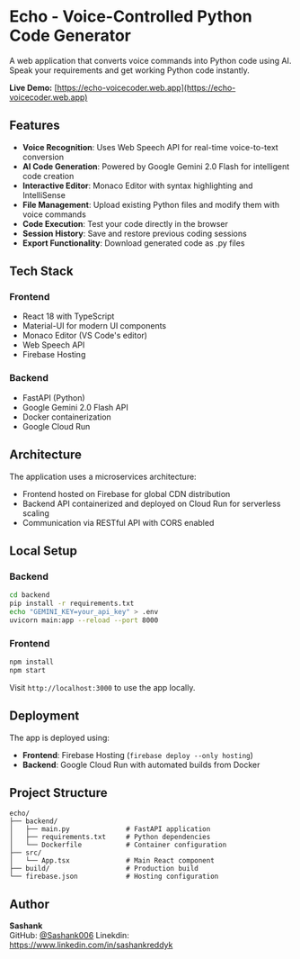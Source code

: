 # Echo - Voice-Controlled Python Code Generator

A web application that converts voice commands into Python code using AI. Speak your requirements and get working Python code instantly.

**Live Demo:** [https://echo-voicecoder.web.app](https://echo-voicecoder.web.app)

## Features

- **Voice Recognition**: Uses Web Speech API for real-time voice-to-text conversion
- **AI Code Generation**: Powered by Google Gemini 2.0 Flash for intelligent code creation
- **Interactive Editor**: Monaco Editor with syntax highlighting and IntelliSense
- **File Management**: Upload existing Python files and modify them with voice commands
- **Code Execution**: Test your code directly in the browser
- **Session History**: Save and restore previous coding sessions
- **Export Functionality**: Download generated code as .py files

## Tech Stack

### Frontend
- React 18 with TypeScript
- Material-UI for modern UI components
- Monaco Editor (VS Code's editor)
- Web Speech API
- Firebase Hosting

### Backend
- FastAPI (Python)
- Google Gemini 2.0 Flash API
- Docker containerization
- Google Cloud Run

## Architecture

The application uses a microservices architecture:
- Frontend hosted on Firebase for global CDN distribution
- Backend API containerized and deployed on Cloud Run for serverless scaling
- Communication via RESTful API with CORS enabled

## Local Setup

### Backend
```bash
cd backend
pip install -r requirements.txt
echo "GEMINI_KEY=your_api_key" > .env
uvicorn main:app --reload --port 8000
```

### Frontend
```bash
npm install
npm start
```

Visit `http://localhost:3000` to use the app locally.

## Deployment

The app is deployed using:
- **Frontend**: Firebase Hosting (`firebase deploy --only hosting`)
- **Backend**: Google Cloud Run with automated builds from Docker

## Project Structure

```
echo/
├── backend/
│   ├── main.py              # FastAPI application
│   ├── requirements.txt     # Python dependencies
│   └── Dockerfile           # Container configuration
├── src/
│   └── App.tsx              # Main React component
├── build/                   # Production build
└── firebase.json            # Hosting configuration
```

## Author

**Sashank**  
GitHub: [@Sashank006](https://github.com/Sashank006)
Linekdin: https://www.linkedin.com/in/sashankreddyk
